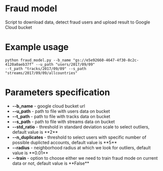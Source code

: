 # Fraud model

Script to download data, detect fraud users and upload result to Google Cloud bucket

# Example usage

```
python fraud_model.py --b_name "gs://e5e92660-4647-4f30-8c2c-4120a0aeb37f" --u_path "users/2017/09/09" 
--t_path "tracks/2017/09/09" --s_path "streams/2017/09/09/allcountries"
```

# Parameters specification

<ul>
  <li><b>--b_name</b> - google cloud bucket url</li>
<li><b>--u_path</b> - path to file with users data on bucket</li>
<li><b>--t_path</b> - path to file with tracks data on bucket</li>
<li><b>--s_path</b> - path to file with streams data on bucket</li>
<li><b>--std_ratio</b> - threshold in standard deviation scale to select outliers, default value is **2**</li>
<li><b>--n_duplicates</b> - threshold to select users with specific number of possible duplicted accounts, default value is **5**</li>
<li><b>--radius</b> - neighborhood radius at which we look for outliers, default value is **0.01**</li>
<li><b>--train</b> - option to choose either we need to train fraud mode on current data or not, default value is **False**</li>
</ul>
